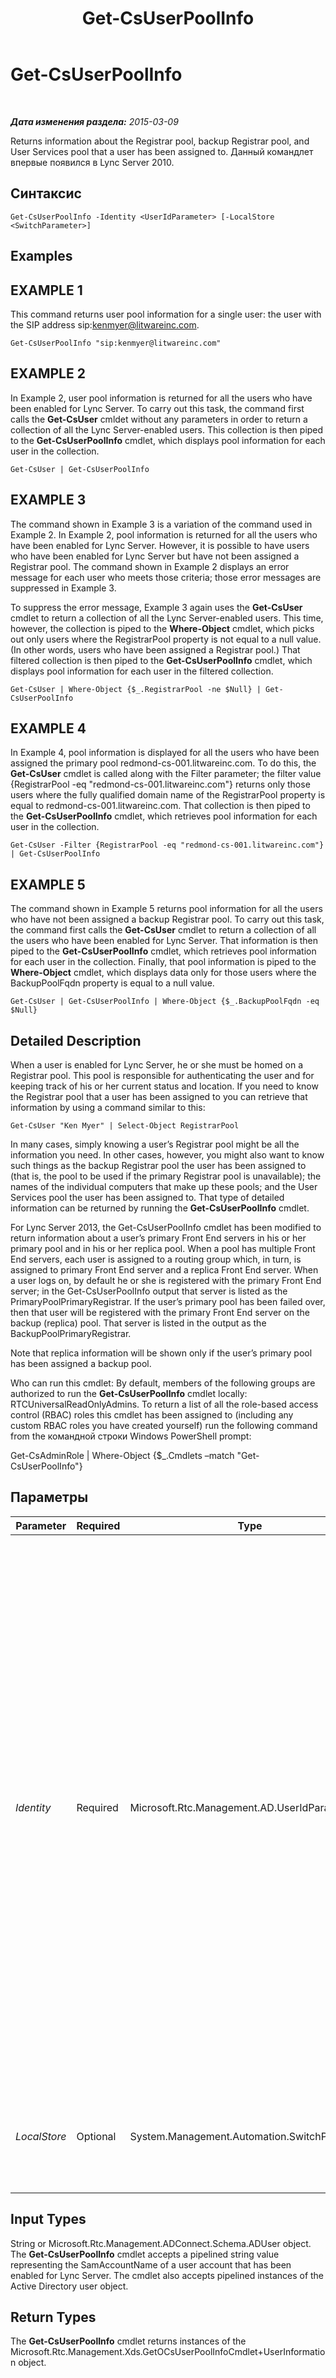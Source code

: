 ﻿---
title: Get-CsUserPoolInfo
TOCTitle: Get-CsUserPoolInfo
ms:assetid: 7be81a85-c536-4d5c-b866-af7380e45c0f
ms:mtpsurl: https://technet.microsoft.com/ru-ru/library/Gg398615(v=OCS.15)
ms:contentKeyID: 49310293
ms.date: 05/19/2016
mtps_version: v=OCS.15
ms.translationtype: HT
---

# Get-CsUserPoolInfo

 

_**Дата изменения раздела:** 2015-03-09_

Returns information about the Registrar pool, backup Registrar pool, and User Services pool that a user has been assigned to. Данный командлет впервые появился в Lync Server 2010.

## Синтаксис

    Get-CsUserPoolInfo -Identity <UserIdParameter> [-LocalStore <SwitchParameter>]

## Examples

## EXAMPLE 1

This command returns user pool information for a single user: the user with the SIP address sip:kenmyer@litwareinc.com.

    Get-CsUserPoolInfo "sip:kenmyer@litwareinc.com"

## EXAMPLE 2

In Example 2, user pool information is returned for all the users who have been enabled for Lync Server. To carry out this task, the command first calls the **Get-CsUser** cmldet without any parameters in order to return a collection of all the Lync Server-enabled users. This collection is then piped to the **Get-CsUserPoolInfo** cmdlet, which displays pool information for each user in the collection.

    Get-CsUser | Get-CsUserPoolInfo

## EXAMPLE 3

The command shown in Example 3 is a variation of the command used in Example 2. In Example 2, pool information is returned for all the users who have been enabled for Lync Server. However, it is possible to have users who have been enabled for Lync Server but have not been assigned a Registrar pool. The command shown in Example 2 displays an error message for each user who meets those criteria; those error messages are suppressed in Example 3.

To suppress the error message, Example 3 again uses the **Get-CsUser** cmdlet to return a collection of all the Lync Server-enabled users. This time, however, the collection is piped to the **Where-Object** cmdlet, which picks out only users where the RegistrarPool property is not equal to a null value. (In other words, users who have been assigned a Registrar pool.) That filtered collection is then piped to the **Get-CsUserPoolInfo** cmdlet, which displays pool information for each user in the filtered collection.

    Get-CsUser | Where-Object {$_.RegistrarPool -ne $Null} | Get-CsUserPoolInfo

## EXAMPLE 4

In Example 4, pool information is displayed for all the users who have been assigned the primary pool redmond-cs-001.litwareinc.com. To do this, the **Get-CsUser** cmdlet is called along with the Filter parameter; the filter value {RegistrarPool -eq "redmond-cs-001.litwareinc.com"} returns only those users where the fully qualified domain name of the RegistrarPool property is equal to redmond-cs-001.litwareinc.com. That collection is then piped to the **Get-CsUserPoolInfo** cmdlet, which retrieves pool information for each user in the collection.

    Get-CsUser -Filter {RegistrarPool -eq "redmond-cs-001.litwareinc.com"} | Get-CsUserPoolInfo

## EXAMPLE 5

The command shown in Example 5 returns pool information for all the users who have not been assigned a backup Registrar pool. To carry out this task, the command first calls the **Get-CsUser** cmdlet to return a collection of all the users who have been enabled for Lync Server. That information is then piped to the **Get-CsUserPoolInfo** cmdlet, which retrieves pool information for each user in the collection. Finally, that pool information is piped to the **Where-Object** cmdlet, which displays data only for those users where the BackupPoolFqdn property is equal to a null value.

    Get-CsUser | Get-CsUserPoolInfo | Where-Object {$_.BackupPoolFqdn -eq $Null}

## Detailed Description

When a user is enabled for Lync Server, he or she must be homed on a Registrar pool. This pool is responsible for authenticating the user and for keeping track of his or her current status and location. If you need to know the Registrar pool that a user has been assigned to you can retrieve that information by using a command similar to this:

    Get-CsUser "Ken Myer" | Select-Object RegistrarPool

In many cases, simply knowing a user’s Registrar pool might be all the information you need. In other cases, however, you might also want to know such things as the backup Registrar pool the user has been assigned to (that is, the pool to be used if the primary Registrar pool is unavailable); the names of the individual computers that make up these pools; and the User Services pool the user has been assigned to. That type of detailed information can be returned by running the **Get-CsUserPoolInfo** cmdlet.

For Lync Server 2013, the Get-CsUserPoolInfo cmdlet has been modified to return information about a user’s primary Front End servers in his or her primary pool and in his or her replica pool. When a pool has multiple Front End servers, each user is assigned to a routing group which, in turn, is assigned to primary Front End server and a replica Front End server. When a user logs on, by default he or she is registered with the primary Front End server; in the Get-CsUserPoolInfo output that server is listed as the PrimaryPoolPrimaryRegistrar. If the user’s primary pool has been failed over, then that user will be registered with the primary Front End server on the backup (replica) pool. That server is listed in the output as the BackupPoolPrimaryRegistrar.

Note that replica information will be shown only if the user’s primary pool has been assigned a backup pool.

Who can run this cmdlet: By default, members of the following groups are authorized to run the **Get-CsUserPoolInfo** cmdlet locally: RTCUniversalReadOnlyAdmins. To return a list of all the role-based access control (RBAC) roles this cmdlet has been assigned to (including any custom RBAC roles you have created yourself) run the following command from the командной строки Windows PowerShell prompt:

Get-CsAdminRole | Where-Object {$\_.Cmdlets –match "Get-CsUserPoolInfo"}

## Параметры


<table>
<colgroup>
<col style="width: 25%" />
<col style="width: 25%" />
<col style="width: 25%" />
<col style="width: 25%" />
</colgroup>
<thead>
<tr class="header">
<th>Parameter</th>
<th>Required</th>
<th>Type</th>
<th>Description</th>
</tr>
</thead>
<tbody>
<tr class="odd">
<td><p><em>Identity</em></p></td>
<td><p>Required</p></td>
<td><p>Microsoft.Rtc.Management.AD.UserIdParameter</p></td>
<td><p>Indicates the Identity of the user whose user pool information is to be retrieved. Identities can be specified using one of four formats: 1) the user's SIP address; 2) the user's user principal name (UPN); 3) the user's domain name and logon name, in the form domain\logon (for example, litwareinc\kenmyer); and, 4) the user's Доменные службы Active Directory display name (for example, Ken Myer). You can also reference a user account by using the user’s Active Directory distinguished name.</p>
<p>You can use the asterisk (*) wildcard character when using the Display Name as the user Identity. For example, the Identity &quot;* Smith&quot; returns information for users who have a last name that ends with the string value &quot; Smith&quot;.</p></td>
</tr>
<tr class="even">
<td><p><em>LocalStore</em></p></td>
<td><p>Optional</p></td>
<td><p>System.Management.Automation.SwitchParameter</p></td>
<td><p>Retrieves the user pool information from the local replica of the управления rather than from the управления itself.</p></td>
</tr>
</tbody>
</table>


## Input Types

String or Microsoft.Rtc.Management.ADConnect.Schema.ADUser object. The **Get-CsUserPoolInfo** cmdlet accepts a pipelined string value representing the SamAccountName of a user account that has been enabled for Lync Server. The cmdlet also accepts pipelined instances of the Active Directory user object.

## Return Types

The **Get-CsUserPoolInfo** cmdlet returns instances of the Microsoft.Rtc.Management.Xds.GetOCsUserPoolInfoCmdlet+UserInformation object.

